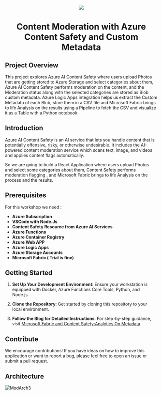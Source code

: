 <p align="center">
  <a href="https://skillicons.dev">
    <img src="https://skillicons.dev/icons?i=azure,react,dotnet,docker,terraform,vscode" />
  </a>
</p>

<h1 align="center">Content Moderation with Azure Content Safety and Custom Metadata</h1>


## Project Overview

This project explores Azure AI Content Safety where users upload Photos that are getting stored to Azure Storage and select categories about them, Azure AI Content Safety performs moderation on the content, and the Moderation status along with the selected categories are stored as Blob custom metadata. Azure Logic Apps integration helps us extract the Custom Metadata of each Blob, store them in a CSV file and Microsoft Fabric brings to life Analysis on the results using a Pipeline to fetch the CSV and visualize it as a Table with a Python notebook

## Introduction

Azure AI Content Safety is an AI service that lets you handle content that is potentially offensive, risky, or otherwise undesirable. It includes the AI-powered content moderation service which scans text, image, and videos and applies content flags automatically.

So we are going to build a React Application where users upload Photos and select some categories about them, Content Safety performs moderation flagging , and Microsoft Fabric brings to life Analysis on the process and the results.

## Prerequisites

For this workshop we need :

   - **Azure Subscription**
   - **VSCode with Node.Js**
   - **Content Safety Resource from Azure AI Services**
   - **Azure Functions**
   - **Azure Container Registry**
   - **Azure Web APP**
   - **Azure Logic Apps**
   - **Azure Storage Accounts**
   - **Microsoft Fabric ( Trial is fine)**

## Getting Started


1. **Set Up Your Development Environment**: Ensure your workstation is equipped with Docker, Azure Functions Core Tools, Python, and Node.js.

2. **Clone the Repository**: Get started by cloning this repository to your local environment.

2. **Follow the Blog for Detailed Instructions**: For step-by-step guidance, visit [Microsoft Fabric and Content Safety:Analytics On Metadata](https://www.cloudblogger.eu/2023/11/20/microsoft-fabric-content-safety-analytics-on-metadata/).

## Contribute

We encourage contributions! If you have ideas on how to improve this application or want to report a bug, please feel free to open an issue or submit a pull request.

## Architecture
![ModArch3](https://github.com/passadis/react-dotnet-moderation/assets/53148138/8379e967-2791-486e-8d8e-caa63d77049d)

